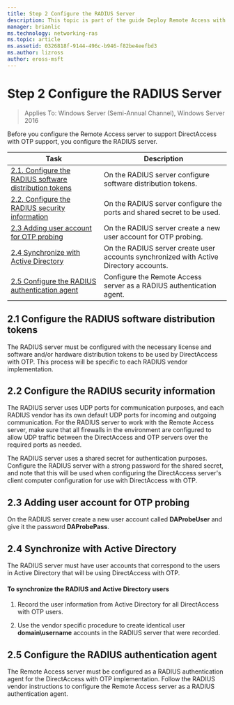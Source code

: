 ```yaml
---
title: Step 2 Configure the RADIUS Server
description: This topic is part of the guide Deploy Remote Access with OTP Authentication in Windows Server 2016.
manager: brianlic
ms.technology: networking-ras
ms.topic: article
ms.assetid: 0326818f-9144-496c-b946-f82be4eefbd3
ms.author: lizross
author: eross-msft
---
```

# Step 2 Configure the RADIUS Server

>Applies To: Windows Server (Semi-Annual Channel), Windows Server 2016

Before you configure the Remote Access server to support DirectAccess with OTP support, you configure the RADIUS server.

|Task|Description|
|----|--------|
|[2.1. Configure the RADIUS software distribution tokens](#BKMK_1.1)|On the RADIUS server configure software distribution tokens.|
|[2.2. Configure the RADIUS security information](#BKMK_1.2)|On the RADIUS server configure the ports and shared secret to be used.|
|[2.3 Adding user account for OTP probing](#BKMK_Probe)|On the RADIUS server create a new user account for OTP probing.|
|[2.4 Synchronize with Active Directory](#BKMK_Active)|On the RADIUS server create user accounts synchronized with Active Directory accounts.|
|[2.5 Configure the RADIUS authentication agent](#BKMK_AuthAgent)|Configure the Remote Access server as a RADIUS authentication agent.|

## <a name="BKMK_1.1"></a>2.1 Configure the RADIUS software distribution tokens
The RADIUS server must be configured with the necessary license and software and/or hardware distribution tokens to be used by DirectAccess with OTP. This process will be specific to each RADIUS vendor implementation.

## <a name="BKMK_1.2"></a>2.2 Configure the RADIUS security information
The RADIUS server uses UDP ports for communication purposes, and each RADIUS vendor has its own default UDP ports for incoming and outgoing communication. For the RADIUS server to work with the Remote Access server, make sure that all firewalls in the environment are configured to allow UDP traffic between the DirectAccess and OTP servers over the required ports as needed.

The RADIUS server uses a shared secret for authentication purposes. Configure the RADIUS server with a strong password for the shared secret, and note that this will be used when configuring the DirectAccess server's client computer configuration for use with DirectAccess with OTP.

## <a name="BKMK_Probe"></a>2.3 Adding user account for OTP probing
On the RADIUS server create a new user account called **DAProbeUser** and give it the password **DAProbePass**.

## <a name="BKMK_Active"></a>2.4 Synchronize with Active Directory
The RADIUS server must have user accounts that correspond to the users in Active Directory that will be using DirectAccess with OTP.

#### To synchronize the RADIUS and Active Directory users

1.  Record the user information from Active Directory for all DirectAccess with OTP users.

2.  Use the vendor specific procedure to create identical user **domain\username** accounts in the RADIUS server that were recorded.

## <a name="BKMK_AuthAgent"></a>2.5 Configure the RADIUS authentication agent
The Remote Access server must be configured as a RADIUS authentication agent for the DirectAccess with OTP implementation. Follow the RADIUS vendor instructions to configure the Remote Access server as a RADIUS authentication agent.




